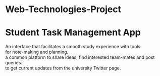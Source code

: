 # Web-Technologies-Project
# Student Task Management App <br/>
An interface that facilitates a smooth study experience with tools: <br>
for note-making and planning. <br/>
a common platform to share ideas, find interested team-mates and post queries.<br/>
to get current updates from the university Twitter page.<br/>

